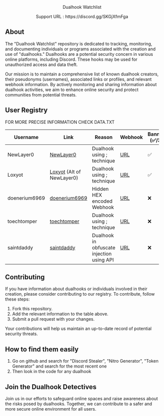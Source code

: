 
<p align="center">
  Dualhook Watchlist
</p>

<p align="center">
  Support URL : https://discord.gg/SKGjXfmFga
</p>

## About

The "Dualhook Watchlist" repository is dedicated to tracking, monitoring, and documenting individuals or programs associated with the creation and use of "dualhooks." Dualhooks are a potential security concern in various online platforms, including Discord. These hooks may be used for unauthorized access and data theft.

Our mission is to maintain a comprehensive list of known dualhook creators, their pseudonyms (usernames), associated links or profiles, and relevant webhook information. By actively monitoring and sharing information about dualhook activities, we aim to enhance online security and protect communities from potential threats.

## User Registry

FOR MORE PRECISE INFORMATION CHECK DATA.TXT

| Username         | Link                                             | Reason                                                  | Webhook                                                   | Banned (✅/❌)                    | Repository dualhooked 
|--------------------------------------------------------------------|----------------------------------------------------------|-----------------------------------------------------------|-----------------------------------|-------------|-------------
| NewLayer0        | [NewLayer0](https://github.com/NewLayer0)       | Dualhook using ; technique                               | [URL](https://discord.com/api/webhooks/1159928393127710720/ChcWfMhVZdOeQQqU3IhNswVlalSMF_Eiat6_FTiXRB8wlzpLyuXeEMrTe253grQNPjQn)|✅|12
| Loxyot        | [Loxyot](https://github.com/Loxyot) (Alt of NewLayer0)       | Dualhook using ; technique                               | [URL](https://discord.com/api/webhooks/1160589482437922817/_xYWS8YDhXPSkRhZGxBIfsw074h83xRj9i7Td1lyq6VGsXZSDhf7XksDv4wQ2EnEtuki)|✅|14
|doenerium6969|[doenerium6969](https://github.com/doenerium6969)|Hidden HEX encoded Webhook| [URL](https://discord.com/api/webhooks/1158529324488593438/3PgdY7-YMVzYLynTCR7glb00plYwRdayl9MssT8nCyZTJaqP0WwQok1ClNIsQ6L7F_JI)|❌|1
|toechtomper|[toechtomper](https://github.com/toechtomper)|Dualhook using ; technique | [URL](https://bananasquad.ru/paste)|❌|1
|saintdaddy|[saintdaddy](https://github.com/saintdaddy)|Dualhook in obfuscate injection using API| [URL](https://adventurous-gold-leopard.cyclic.app/)|❌|1
## Contributing

If you have information about dualhooks or individuals involved in their creation, please consider contributing to our registry. To contribute, follow these steps:

1. Fork this repository.
2. Add the relevant information to the table above.
3. Submit a pull request with your changes.

Your contributions will help us maintain an up-to-date record of potential security threats.

## How to find them easily

1. Go on github and search for "Discord Stealer", "Nitro Generator", "Token Generator" and search for the most recent one
2. Then look in the code for any dualhook
   
## Join the Dualhook Detectives

Join us in our efforts to safeguard online spaces and raise awareness about the risks posed by dualhooks. Together, we can contribute to a safer and more secure online environment for all users.

